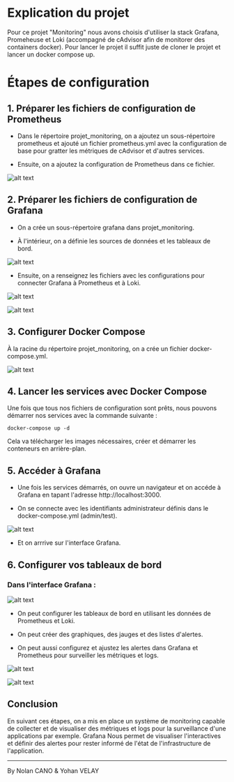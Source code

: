 # Explication du projet

Pour ce projet "Monitoring" nous avons choisis d'utiliser la stack Grafana, Promeheuse et Loki (accompagné de cAdvisor afin de monitorer des containers docker).
Pour lancer le projet il suffit juste de cloner le projet et lancer un docker compose up.

# Étapes de configuration

## 1. Préparer les fichiers de configuration de Prometheus

- Dans le répertoire projet_monitoring, on a ajoutez un sous-répertoire prometheus et ajouté un fichier prometheus.yml avec la configuration de base pour gratter les métriques de cAdvisor et d'autres services.

- Ensuite, on a ajoutez la configuration de Prometheus dans ce fichier.

![alt text](images/image.png)

## 2. Préparer les fichiers de configuration de Grafana

- On a crée un sous-répertoire grafana dans projet_monitoring.

- À l'intérieur, on a définie les sources de données et les tableaux de bord.

![alt text](images/image1.png)

- Ensuite, on a renseignez les fichiers avec les configurations pour connecter Grafana à Prometheus et à Loki.

![alt text](images/image2.png)

![alt text](images/image3.png)

## 3. Configurer Docker Compose

À la racine du répertoire projet_monitoring, on a crée un fichier docker-compose.yml.

![alt text](images/image4.png)

## 4. Lancer les services avec Docker Compose

Une fois que tous nos fichiers de configuration sont prêts, nous pouvons démarrer nos services avec la commande suivante :

```
docker-compose up -d
```

Cela va télécharger les images nécessaires, créer et démarrer les conteneurs en arrière-plan.

## 5. Accéder à Grafana

- Une fois les services démarrés, on ouvre un navigateur et on accéde à Grafana en tapant l'adresse http://localhost:3000. 

- On se connecte avec les identifiants administrateur définis dans le docker-compose.yml (admin/test).

![alt text](images/image5.png)

- Et on arrrive sur l'interface Grafana.

## 6. Configurer vos tableaux de bord

### Dans l'interface Grafana :

![alt text](images/image6.png)

- On peut configurer les tableaux de bord en utilisant les données de Prometheus et Loki. 

- On peut créer des graphiques, des jauges et des listes d'alertes.

- On peut aussi configurez et ajustez les alertes dans Grafana et Prometheus pour surveiller les métriques et logs.

![alt text](images/image7.png)

![alt text](images/image8.png)

## Conclusion
En suivant ces étapes, on a mis en place un système de monitoring capable de collecter et de visualiser des métriques et logs pour la surveillance d'une applications par exemple. Grafana Nous permet de visualiser l'interactives et définir des alertes pour rester informé de l'état de l'infrastructure de l'application.

---

By Nolan CANO & Yohan VELAY